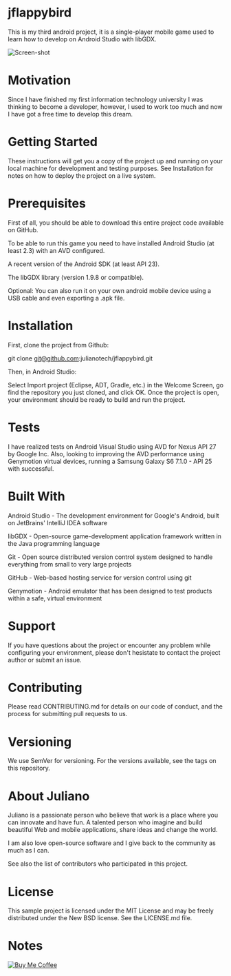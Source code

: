 # jflappybird

This is my third android project, it is a single-player mobile game used to learn how to develop on Android Studio with libGDX.

![Screen-shot](https://github.com/julianotech/jflappybird/blob/master/jflappybird-sample.png)

# Motivation

Since I have finished my first information technology university I was thinking to become a developer, however, I used to work too much and now I have got a free time to develop this dream.

# Getting Started

These instructions will get you a copy of the project up and running on your local machine for development and testing purposes. See Installation for notes on how to deploy the project on a live system.

# Prerequisites

First of all, you should be able to download this entire project code available on GitHub.

To be able to run this game you need to have installed Android Studio (at least 2.3) with an AVD configured. 

A recent version of the Android SDK (at least API 23). 

The libGDX library (version 1.9.8 or compatible).

Optional: You can also run it on your own android mobile device using a USB cable and even exporting a .apk file.

# Installation

First, clone the project from Github:

git clone git@github.com:julianotech/jflappybird.git

Then, in Android Studio:

Select Import project (Eclipse, ADT, Gradle, etc.) in the Welcome Screen, go find the repository you just cloned, and click OK.
Once the project is open, your environment should be ready to build and run the project.

# Tests

I have realized tests on Android Visual Studio using AVD for Nexus API 27 by Google Inc.
Also, looking to improving the  AVD performance using Genymotion virtual devices, running a Samsung Galaxy S6 7.1.0 - API 25 with successful.

# Built With

Android Studio - The development environment for Google's Android, built on JetBrains' IntelliJ IDEA software

libGDX - Open-source game-development application framework written in the Java programming language

Git - Open source distributed version control system designed to handle everything from small to very large projects

GitHub - Web-based hosting service for version control using git

Genymotion - Android emulator that has been designed to test products within a safe, virtual environment
    
# Support

If you have questions about the project or encounter any problem while configuring your environment, please don't hesistate to contact the project author or submit an issue.
    
# Contributing

Please read CONTRIBUTING.md for details on our code of conduct, and the process for submitting pull requests to us.
 
# Versioning

We use SemVer for versioning. For the versions available, see the tags on this repository.

# About Juliano

Juliano is a passionate person who believe that work is a place where you can innovate and have fun. A talented person who imagine and build beautiful Web and mobile applications, share ideas and change the world.

I am also love open-source software and I give back to the community as much as I can.

See also the list of contributors who participated in this project.

# License

This sample project is licensed under the MIT License and may be freely distributed under the New BSD license. See the LICENSE.md file.

# Notes

[![Buy Me Coffee](https://github.com/julianotech/jflappybird/blob/master/coffe.png)](https://www.paypal.me/julianotech)
